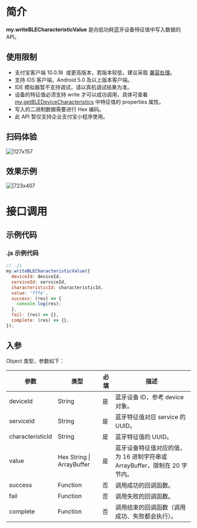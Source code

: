 # 简介

**my.writeBLECharacteristicValue** 是向低功耗蓝牙设备特征值中写入数据的 API。

## 使用限制

- 支付宝客户端 10.0.18  或更高版本，若版本较低，建议采取 [兼容处理](https://opendocs.alipay.com/mini/framework/compatibility)。
- 支持 iOS 客户端，Android 5.0 及以上版本客户端。
- IDE 模拟器暂不支持调试，请以真机调试结果为准。
- 设备的特征值必须支持 write 才可以成功调用，具体可查看 [my.getBLEDeviceCharacteristics](https://opendocs.alipay.com/mini/api/fmg9gg) 中特征值的 properties 属性。
- 写入的二进制数据需要进行 Hex 编码。
- 此 API 暂仅支持企业支付宝小程序使用。

## 扫码体验

![|127x157](https://gw.alipayobjects.com/zos/skylark-tools/public/files/8aae99376efa68fe095baa0df0d8b5ed.jpeg#align=left&display=inline&height=157&margin=%5Bobject%20Object%5D&originHeight=157&originWidth=127&status=done&style=stroke&width=127)

## 效果示例

![|723x407](https://gw.alipayobjects.com/zos/skylark-tools/public/files/a1cbb9495099802ce89177102af3138f.png#align=left&display=inline&height=420&margin=%5Bobject%20Object%5D&originHeight=720&originWidth=1280&status=done&style=stroke&width=746)

# 接口调用

## 示例代码

### .js 示例代码

```javascript
// .js
my.writeBLECharacteristicValue({
  deviceId: deviceId,
  serviceId: serviceId,
  characteristicId: characteristicId,
  value: 'fffe',
  success: (res) => {
    console.log(res);
  },
  fail: (res) => {},
  complete: (res) => {},
});
```

## 入参

Object 类型，参数如下：

| **参数** | **类型** | **必填** | **描述** |
| --- | --- | --- | --- |
| deviceId | String | 是 | 蓝牙设备 ID，参考 device 对象。 |
| serviceId | String | 是 | 蓝牙特征值对应 service 的 UUID。 |
| characteristicId | String | 是 | 蓝牙特征值的 UUID。 |
| value | Hex String \| ArrayBuffer | 是 | 蓝牙设备特征值对应的值，为 16 进制字符串或 ArrayBuffer，限制在 20 字节内。 |
| success | Function | 否 | 调用成功的回调函数。 |
| fail | Function | 否 | 调用失败的回调函数。 |
| complete | Function | 否 | 调用结束的回调函数（调用成功、失败都会执行）。 |
